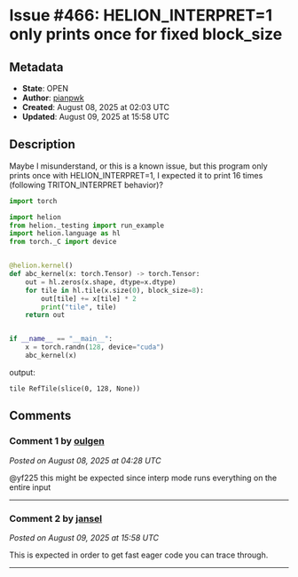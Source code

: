 # Issue #466: HELION_INTERPRET=1 only prints once for fixed block_size

## Metadata
- **State**: OPEN
- **Author**: [pianpwk](https://github.com/pianpwk)
- **Created**: August 08, 2025 at 02:03 UTC
- **Updated**: August 09, 2025 at 15:58 UTC

## Description

Maybe I misunderstand, or this is a known issue, but this program only prints once with HELION_INTERPRET=1, I expected it to print 16 times (following TRITON_INTERPRET behavior)?
```python
import torch

import helion
from helion._testing import run_example
import helion.language as hl
from torch._C import device


@helion.kernel()
def abc_kernel(x: torch.Tensor) -> torch.Tensor:
    out = hl.zeros(x.shape, dtype=x.dtype)
    for tile in hl.tile(x.size(0), block_size=8):
        out[tile] += x[tile] * 2
        print("tile", tile)
    return out


if __name__ == "__main__":
    x = torch.randn(128, device="cuda")
    abc_kernel(x)
```

output:
```
tile RefTile(slice(0, 128, None))
```

## Comments

### Comment 1 by [oulgen](https://github.com/oulgen)
*Posted on August 08, 2025 at 04:28 UTC*

@yf225 
this might be expected since interp mode runs everything on the entire input

---

### Comment 2 by [jansel](https://github.com/jansel)
*Posted on August 09, 2025 at 15:58 UTC*

This is expected in order to get fast eager code you can trace through.

---
